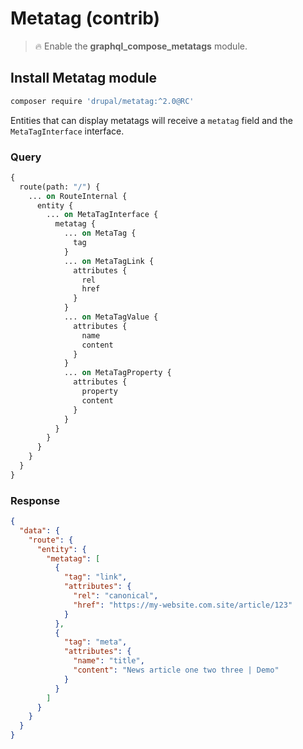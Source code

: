 # Metatag (contrib)

> :fire: Enable the **graphql_compose_metatags** module.

## Install Metatag module

```bash
composer require 'drupal/metatag:^2.0@RC'
```

Entities that can display metatags will receive a `metatag` field and the `MetaTagInterface` interface.

<!-- tabs:start -->

### **Query**

```graphql
{
  route(path: "/") {
    ... on RouteInternal {
      entity {
        ... on MetaTagInterface {
          metatag {
            ... on MetaTag {
              tag
            }
            ... on MetaTagLink {
              attributes {
                rel
                href
              }
            }
            ... on MetaTagValue {
              attributes {
                name
                content
              }
            }
            ... on MetaTagProperty {
              attributes {
                property
                content
              }
            }
          }
        }
      }
    }
  }
}
```

### **Response**

```json
{
  "data": {
    "route": {
      "entity": {
        "metatag": [
          {
            "tag": "link",
            "attributes": {
              "rel": "canonical",
              "href": "https://my-website.com.site/article/123"
            }
          },
          {
            "tag": "meta",
            "attributes": {
              "name": "title",
              "content": "News article one two three | Demo"
            }
          }
        ]
      }
    }
  }
}
```

<!-- tabs:end -->

